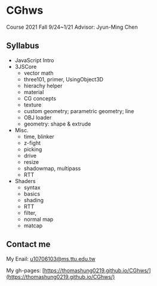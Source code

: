 # CGhws
Course 2021 Fall 9/24~1/21
Advisor: Jyun-Ming Chen

## Syllabus
- JavaScript Intro
- 3JSCore
  - vector math
  - three101, primer, UsingObject3D
  - hierachy helper
  - material
  - CG concepts
  - texture
  - custom geometry; parametric geometry; line
  - OBJ loader
  - geometry: shape & extrude
- Misc.
  - time, blinker 
  - z-fight
  - picking
  - drive
  - resize
  - shadowmap, multipass
  - RTT
- Shaders
  - syntax
  - basics
  - shading
  - RTT
  - filter,
  - normal map
  - matcap
## Contact me
My Enail: u10706103@ms.ttu.edu.tw

My gh-pages: [https://thomashung0219.github.io/CGhws/](https://thomashung0219.github.io/CGhws/)


